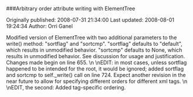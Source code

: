 ###Arbitrary order attribute writing with ElementTree

Originally published: 2008-07-31 21:34:00
Last updated: 2008-08-01 19:24:34
Author: Orri Ganel

Modified version of ElementTree with two additional parameters to the write() method: "sortflag" and "sortcmp".  "sortflag" defaults to "default", which results in unmodified behavior.  "sortcmp" defaults to None, which results in unmodified behavior.  See discussion for usage and justification.  Changes made begin on line 655.\n\nEDIT: in most cases, unless sortflag happened to be intended for the root, it would be ignored; added sortflag and sortcmp to self._write() call on line 724.  Expect another revision in the near future to allow for specifying different orders for different xml tags.\n\nEDIT, the second: Added tag-specific ordering.